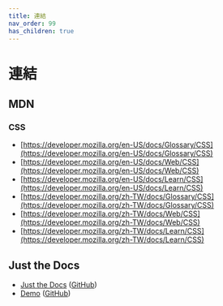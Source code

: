 ```yaml
---
title: 連結
nav_order: 99
has_children: true
---
```


# 連結


## MDN

### CSS

* [https://developer.mozilla.org/en-US/docs/Glossary/CSS](https://developer.mozilla.org/en-US/docs/Glossary/CSS)
* [https://developer.mozilla.org/en-US/docs/Web/CSS](https://developer.mozilla.org/en-US/docs/Web/CSS)
* [https://developer.mozilla.org/en-US/docs/Learn/CSS](https://developer.mozilla.org/en-US/docs/Learn/CSS)
* [https://developer.mozilla.org/zh-TW/docs/Glossary/CSS](https://developer.mozilla.org/zh-TW/docs/Glossary/CSS)
* [https://developer.mozilla.org/zh-TW/docs/Web/CSS](https://developer.mozilla.org/zh-TW/docs/Web/CSS)
* [https://developer.mozilla.org/zh-TW/docs/Learn/CSS](https://developer.mozilla.org/zh-TW/docs/Learn/CSS)


## Just the Docs

* [Just the Docs](https://pmarsceill.github.io/just-the-docs/) ([GitHub](https://github.com/pmarsceill/just-the-docs))
* [Demo](https://pmarsceill.github.io/jtd-remote/) ([GitHub](https://github.com/pmarsceill/jtd-remote))
